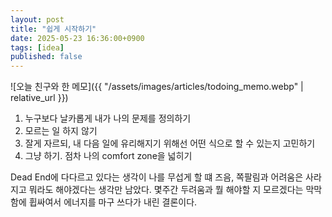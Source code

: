 ```yaml
---
layout: post
title: "쉽게 시작하기"
date: 2025-05-23 16:36:00+0900
tags: [idea]
published: false
---
```


![오늘 친구와 한 메모]({{ "/assets/images/articles/todoing_memo.webp" | relative_url }})

1. 누구보다 날카롭게 내가 나의 문제를 정의하기
2. 모르는 일 하지 않기
3. 잘게 자르되, 내 다음 일에 유리해지기 위해선 어떤 식으로 할 수 있는지 고민하기
4. 그냥 하기. 점차 나의 comfort zone을 넓히기

Dead End에 다다르고 있다는 생각이 나를 무섭게 할 떄 즈음, 쪽팔림과 어려움은 사라지고 뭐라도 해야겠다는 생각만 남았다.
몇주간 두려움과 뭘 해야할 지 모르겠다는 막막함에 휩싸여서 에너지를 마구 쓰다가 내린 결론이다.
